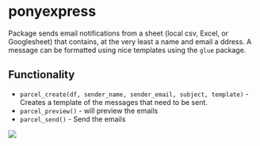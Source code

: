 
ponyexpress
===========

Package sends email notifications from a sheet (local csv, Excel, or Googlesheet) that contains, at the very least a name and email a ddress. A message can be formatted using nice templates using the `glue` package.

Functionality
-------------

-   `parcel_create(df, sender_name, sender_email, subject, template)` - Creates a template of the messages that need to be sent.
-   `parcel_preview()` - will preview the emails
-   `parcel_send()` - Send the emails

![](http://rs181.pbsrc.com/albums/x148/brandi47_2007/4942733.gif~c200)
